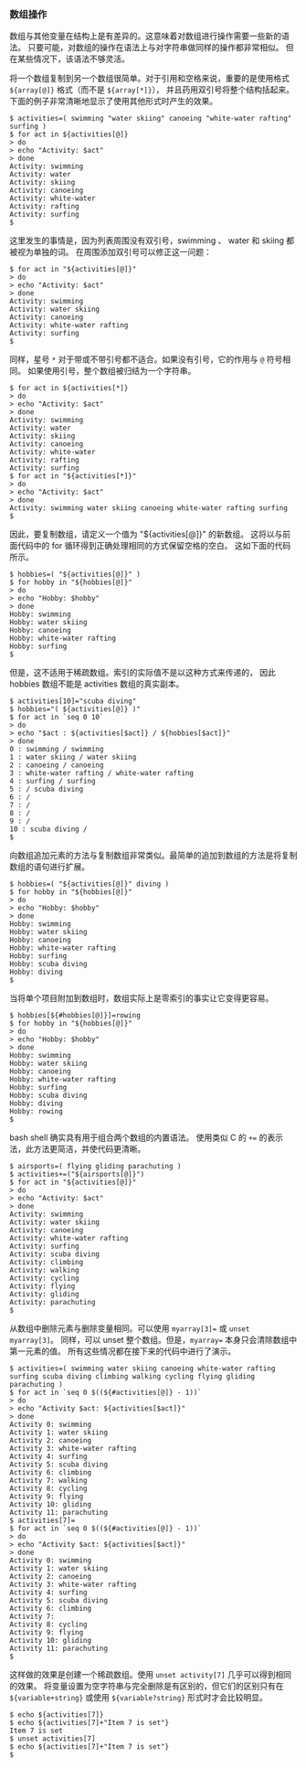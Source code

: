 ### 数组操作

数组与其他变量在结构上是有差异的。这意味着对数组进行操作需要一些新的语法。
只要可能，对数组的操作在语法上与对字符串做同样的操作都非常相似。
但在某些情况下，该语法不够灵活。

将一个数组复制到另一个数组很简单。对于引用和空格来说，重要的是使用格式 `${array[@]}` 格式（而不是 `${array[*]}`），
并且药用双引号将整个结构括起来。下面的例子非常清晰地显示了使用其他形式时产生的效果。

```
$ activities=( swimming "water skiing" canoeing "white-water rafting" surfing )
$ for act in ${activities[@]}
> do
> echo "Activity: $act"
> done
Activity: swimming
Activity: water
Activity: skiing
Activity: canoeing
Activity: white-water
Activity: rafting
Activity: surfing
$
```

这里发生的事情是，因为列表周围没有双引号，swimming 、 water 和 skiing 都被视为单独的词。
在周围添加双引号可以修正这一问题：

```
$ for act in "${activities[@]}"
> do
> echo "Activity: $act"
> done
Activity: swimming
Activity: water skiing
Activity: canoeing
Activity: white-water rafting
Activity: surfing
$
```

同样，星号 `*` 对于带或不带引号都不适合。如果没有引号，它的作用与 `@` 符号相同。
如果使用引号，整个数组被归结为一个字符串。

```
$ for act in ${activities[*]}
> do
> echo "Activity: $act"
> done
Activity: swimming
Activity: water
Activity: skiing
Activity: canoeing
Activity: white-water
Activity: rafting
Activity: surfing
$ for act in "${activities[*]}"
> do
> echo "Activity: $act"
> done
Activity: swimming water skiing canoeing white-water rafting surfing
$
```

因此，要复制数组，请定义一个值为 "${activities[@]}" 的新数组。
这将以与前面代码中的 for 循环得到正确处理相同的方式保留空格的空白。
这如下面的代码所示。

```
$ hobbies=( "${activities[@]}" )
$ for hobby in "${hobbies[@]}"
> do
> echo "Hobby: $hobby"
> done
Hobby: swimming
Hobby: water skiing
Hobby: canoeing
Hobby: white-water rafting
Hobby: surfing
$
```

但是，这不适用于稀疏数组。索引的实际值不是以这种方式来传递的，
因此 hobbies 数组不能是 activities 数组的真实副本。

```
$ activities[10]="scuba diving"
$ hobbies="( ${activities[@]} )"
$ for act in `seq 0 10`
> do
> echo "$act : ${activities[$act]} / ${hobbies[$act]}"
> done
0 : swimming / swimming
1 : water skiing / water skiing
2 : canoeing / canoeing
3 : white-water rafting / white-water rafting
4 : surfing / surfing
5 : / scuba diving
6 : /
7 : /
8 : /
9 : /
10 : scuba diving /
$
```

向数组追加元素的方法与复制数组非常类似。最简单的追加到数组的方法是将复制数组的语句进行扩展。

```
$ hobbies=( "${activities[@]}" diving )
$ for hobby in "${hobbies[@]}"
> do
> echo "Hobby: $hobby"
> done
Hobby: swimming
Hobby: water skiing
Hobby: canoeing
Hobby: white-water rafting
Hobby: surfing
Hobby: scuba diving
Hobby: diving
$
```

当将单个项目附加到数组时，数组实际上是零索引的事实让它变得更容易。

```
$ hobbies[${#hobbies[@]}]=rowing
$ for hobby in "${hobbies[@]}"
> do
> echo "Hobby: $hobby"
> done
Hobby: swimming
Hobby: water skiing
Hobby: canoeing
Hobby: white-water rafting
Hobby: surfing
Hobby: scuba diving
Hobby: diving
Hobby: rowing
$
```

bash shell 确实具有用于组合两个数组的内置语法。
使用类似 C 的 `+=` 的表示法，此方法更简洁，并使代码更清晰。

```
$ airsports=( flying gliding parachuting )
$ activities+=("${airsports[@]}")
$ for act in "${activities[@]}"
> do
> echo "Activity: $act"
> done
Activity: swimming
Activity: water skiing
Activity: canoeing
Activity: white-water rafting
Activity: surfing
Activity: scuba diving
Activity: climbing
Activity: walking
Activity: cycling
Activity: flying
Activity: gliding
Activity: parachuting
$
```

从数组中删除元素与删除变量相同。可以使用 `myarray[3]=` 或 `unset myarray[3]`。
同样，可以 unset 整个数组。但是，`myarray=` 本身只会清除数组中第一元素的值。
所有这些情况都在接下来的代码中进行了演示。

```
$ activities=( swimming water skiing canoeing white-water rafting surfing scuba diving climbing walking cycling flying gliding parachuting )
$ for act in `seq 0 $((${#activities[@]} - 1))`
> do
> echo "Activity $act: ${activities[$act]}"
> done
Activity 0: swimming
Activity 1: water skiing
Activity 2: canoeing
Activity 3: white-water rafting
Activity 4: surfing
Activity 5: scuba diving
Activity 6: climbing
Activity 7: walking
Activity 8: cycling
Activity 9: flying
Activity 10: gliding
Activity 11: parachuting
$ activities[7]=
$ for act in `seq 0 $((${#activities[@]} - 1))`
> do
> echo "Activity $act: ${activities[$act]}"
> done
Activity 0: swimming
Activity 1: water skiing
Activity 2: canoeing
Activity 3: white-water rafting
Activity 4: surfing
Activity 5: scuba diving
Activity 6: climbing
Activity 7:
Activity 8: cycling
Activity 9: flying
Activity 10: gliding
Activity 11: parachuting
$
```

这样做的效果是创建一个稀疏数组。使用 `unset activity[7]` 几乎可以得到相同的效果。
将变量设置为空字符串与完全删除是有区别的，但它们的区别只有在 
`${variable+string}` 或使用 `${variable?string}` 形式时才会比较明显。

```
$ echo ${activities[7]}
$ echo ${activities[7]+"Item 7 is set"}
Item 7 is set
$ unset activities[7]
$ echo ${activities[7]+"Item 7 is set"}
$
```


